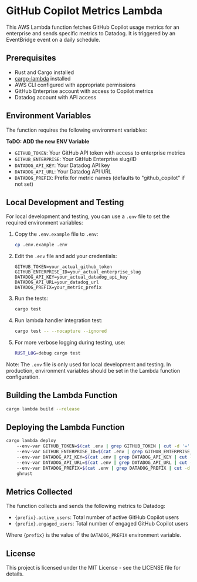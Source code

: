 # GitHub Copilot Metrics Lambda

This AWS Lambda function fetches GitHub Copilot usage metrics for an enterprise and sends specific metrics to Datadog. It is triggered by an EventBridge event on a daily schedule.

## Prerequisites

- Rust and Cargo installed
- [cargo-lambda](https://github.com/cargo-lambda/cargo-lambda) installed
- AWS CLI configured with appropriate permissions
- GitHub Enterprise account with access to Copilot metrics
- Datadog account with API access

## Environment Variables

The function requires the following environment variables:

**ToDO: ADD the new ENV Variable** 
- `GITHUB_TOKEN`: Your GitHub API token with access to enterprise metrics
- `GITHUB_ENTERPRISE`: Your GitHub Enterprise slug/ID
- `DATADOG_API_KEY`: Your Datadog API key
- `DATADOG_API_URL`: Your Datadog API URL
- `DATADOG_PREFIX`: Prefix for metric names (defaults to "github_copilot" if not set)

## Local Development and Testing

For local development and testing, you can use a `.env` file to set the required environment variables:

1. Copy the `.env.example` file to `.env`:
   ```bash
   cp .env.example .env
   ```

2. Edit the `.env` file and add your credentials:
   ```
   GITHUB_TOKEN=your_actual_github_token
   GITHUB_ENTERPRISE_ID=your_actual_enterprise_slug
   DATADOG_API_KEY=your_actual_datadog_api_key
   DATADOG_API_URL=your_datadog_url
   DATADOG_PREFIX=your_metric_prefix
   ```

3. Run the tests:
   ```bash
   cargo test
   ```

4. Run lambda handler integration test:
   ```bash
   cargo test -- --nocapture --ignored
   ```

5. For more verbose logging during testing, use:
   ```bash
   RUST_LOG=debug cargo test
   ```

Note: The `.env` file is only used for local development and testing. In production, environment variables should be set in the Lambda function configuration.

## Building the Lambda Function

```bash
cargo lambda build --release
```

## Deploying the Lambda Function

```bash
cargo lambda deploy 
    --env-var GITHUB_TOKEN=$(cat .env | grep GITHUB_TOKEN | cut -d '=' -f2) 
    --env-var GITHUB_ENTERPRISE_ID=$(cat .env | grep GITHUB_ENTERPRISE_ID | cut -d '=' -f2) 
    --env-var DATADOG_API_KEY=$(cat .env | grep DATADOG_API_KEY | cut -d '=' -f2) 
    --env-var DATADOG_API_URL=$(cat .env | grep DATADOG_API_URL | cut -d '=' -f2) 
    --env-var DATADOG_PREFIX=$(cat .env | grep DATADOG_PREFIX | cut -d '=' -f2)  
    ghrust
```

## Metrics Collected

The function collects and sends the following metrics to Datadog:

- `{prefix}.active_users`: Total number of active GitHub Copilot users
- `{prefix}.engaged_users`: Total number of engaged GitHub Copilot users

Where `{prefix}` is the value of the `DATADOG_PREFIX` environment variable.

## License

This project is licensed under the MIT License - see the LICENSE file for details.
